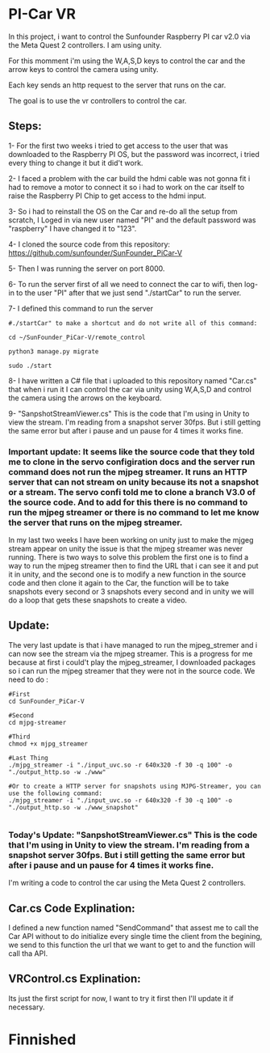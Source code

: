 # PI-Car VR

In this project, i want to control the Sunfounder Raspberry PI car v2.0 via the Meta Quest 2 controllers. I am using unity.

For this momment i'm using the W,A,S,D keys to control the car and the arrow keys to control the camera using unity.

Each key sends an http request to the server that runs on the car.

The goal is to use the vr controllers to control the car.

## Steps: 

1- For the first two weeks i tried to get access to the user that was downloaded to the Raspberry PI OS, but the password was incorrect, i tried every thing to change it but it did't work.

2- I faced a problem with the car build the hdmi cable was not gonna fit i had to remove a motor to connect it so i had to work on the car itself to raise the Raspberry PI Chip to get access to the hdmi input.

3- So i had to reinstall the OS on the Car and re-do all the setup from scratch, I Loged in via new user named "PI" and the default password was "raspberry" I have changed it to "123".

4- I cloned the source code from this repository: https://github.com/sunfounder/SunFounder_PiCar-V

5- Then I was running the server on port 8000. 

6- To run the server first of all we need to connect the car to wifi, then log-in to the user "PI" after that we just send "./startCar" to run the server.

7- I defined this command to run the server
```
#./startCar" to make a shortcut and do not write all of this command:

cd ~/SunFounder_PiCar-V/remote_control

python3 manage.py migrate

sudo ./start

```
8- I have written a C# file that i uploaded to this repository named "Car.cs" that when i run it I can control the car via unity using W,A,S,D and control the camera using the arrows on the keyboard.

9- "SanpshotStreamViewer.cs" This is the code that I'm using in Unity to view the stream. I'm reading from a snapshot server 30fps. But i still getting the same error but after i pause and un pause for 4 times it works fine.


### Important update: It seems like the source code that they told me to clone in the servo configiration docs and the server run command does not run the mjpeg streamer. It runs an HTTP server that can not stream on unity because its not a snapshot or a stream. The servo confi told me to clone a branch V3.0 of the source code. And to add for this there is no command to run the mjpeg streamer or there is no command to let me know the server that runs on the mjpeg streamer.
In my last two weeks I have been working on unity just to make the mjgeg stream appear on unity the issue is that the mjpeg streamer was never running.
There is two ways to solve this problem the first one is to find a way to run the mjpeg streamer then to find the URL that i can see it and put it in unity, and the second one is to modify a new function in the source code and then clone it again to the Car, the function will be to take snapshots every second or 3 snapshots every second and in unity we will do a loop that gets these snapshots to create a video.

## Update:

The very last update is that i have managed to run the mjpeg_stremer and i can now see the stream via the mjpeg streamer. This is a progress for me because at first i could't play the mjpeg_streamer, I downloaded packages so i can run the mjpeg streamer that they were not in the source code.
We need to do : 
```
#First
cd SunFounder_PiCar-V

#Second
cd mjpg-streamer

#Third
chmod +x mjpg_streamer

#Last Thing
./mjpg_streamer -i "./input_uvc.so -r 640x320 -f 30 -q 100" -o "./output_http.so -w ./www"

#Or to create a HTTP server for snapshots using MJPG-Streamer, you can use the following command:
./mjpg_streamer -i "./input_uvc.so -r 640x320 -f 30 -q 100" -o "./output_http.so -w ./www_snapshot"


```
### Today's Update: "SanpshotStreamViewer.cs" This is the code that I'm using in Unity to view the stream. I'm reading from a snapshot server 30fps. But i still getting the same error but after i pause and un pause for 4 times it works fine.
I'm writing a code to control the car using the Meta Quest 2 controllers.

## Car.cs Code Explination:

I defined a new function named "SendCommand" that assest me to call the Car API without to do initialize every single time the client from the begining, we send to this function the url that we want to get to and the function will call tha API.

## VRControl.cs Explination:

Its just the first script for now, I want to try it first then I'll update it if necessary.
 
# Finnished 


 
